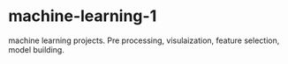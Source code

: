 # machine-learning-1
machine learning projects. Pre processing, visulaization, feature selection, model building.
